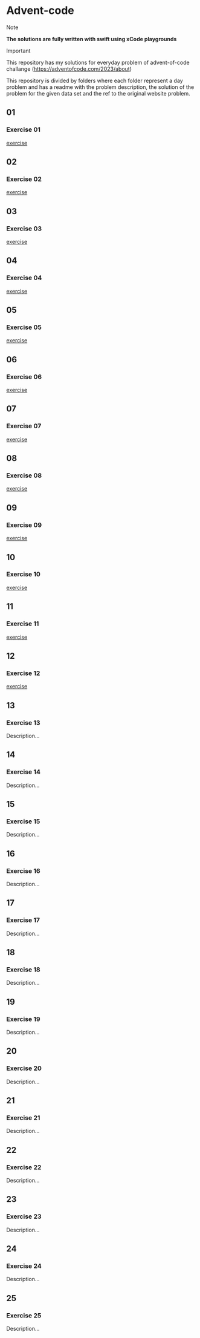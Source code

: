 # Advent-code

> [!NOTE]
> **The solutions are fully written with swift using xCode playgrounds**

> [!IMPORTANT]
> This repository has my solutions for everyday problem of advent-of-code challange (https://adventofcode.com/2023/about)

This repository is divided by folders where each folder represent a day problem and has a readme with the problem description, the solution of the problem for the given data set and the ref to the original website problem.

## 01

### Exercise 01
[exercise](2023/01/README.md)

## 02

### Exercise 02
[exercise](2023/02/README.md)

## 03

### Exercise 03
[exercise](2023/03/README.md)

## 04

### Exercise 04
[exercise](2023/04/README.md)

## 05

### Exercise 05
[exercise](2023/05/README.md)

## 06

### Exercise 06
[exercise](2023/06/README.md)
## 07

### Exercise 07
[exercise](2023/07/README.md)

## 08

### Exercise 08
[exercise](2023/08/README.md)

## 09

### Exercise 09
[exercise](2023/09/README.md)

## 10

### Exercise 10
[exercise](2023/10/README.md)

## 11

### Exercise 11
[exercise](2023/11/README.md)

## 12

### Exercise 12
[exercise](2023/12/README.md)

## 13

### Exercise 13
Description...

## 14

### Exercise 14
Description...

## 15

### Exercise 15
Description...

## 16

### Exercise 16
Description...

## 17

### Exercise 17
Description...

## 18

### Exercise 18
Description...

## 19

### Exercise 19
Description...

## 20

### Exercise 20
Description...

## 21

### Exercise 21
Description...

## 22

### Exercise 22
Description...

## 23

### Exercise 23
Description...

## 24

### Exercise 24
Description...

## 25

### Exercise 25
Description...
